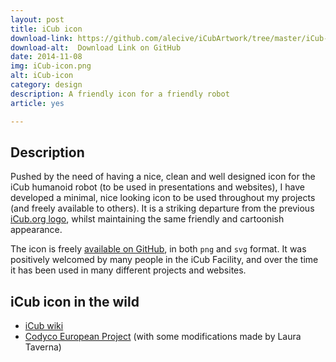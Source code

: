```yaml
---
layout: post
title: iCub icon
download-link: https://github.com/alecive/iCubArtwork/tree/master/iCub-Icon
download-alt:  Download Link on GitHub
date: 2014-11-08
img: iCub-icon.png
alt: iCub-icon
category: design
description: A friendly icon for a friendly robot
article: yes

---
```


## Description

Pushed by the need of having a nice, clean and well designed icon for the iCub humanoid robot (to be used in presentations and websites), I have developed a minimal, nice looking icon to be used throughout my projects (and freely available to others). It is a striking departure from the previous [iCub.org logo](http://neurolab.unife.it/omll/logoRC.jpg), whilst maintaining the same friendly and cartoonish appearance.

The icon is freely [available on GitHub](https://github.com/alecive/iCubArtwork/tree/master/iCub-Icon), in both `png` and `svg` format. It was positively welcomed by many people in the iCub Facility, and over the time it has been used in many different projects and websites.

## iCub icon in the wild

 * [iCub wiki](http://wiki.icub.org/wiki/Main_Page)
 * [Codyco European Project](www.codyco.eu) (with some modifications made by Laura Taverna)
